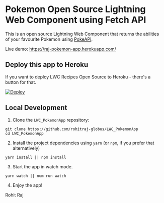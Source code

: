 # Pokemon Open Source Lightning Web Component using Fetch API   

This is an open source Lightning Web Component that returns the abilities of your favourite Pokemon using [PokeAPI](https://pokeapi.co/).

Live demo: https://raj-pokemon-app.herokuapp.com/

## Deploy this app to Heroku

If you want to deploy LWC Recipes Open Source to Heroku - there's a button for that.

[![Deploy](https://www.herokucdn.com/deploy/button.svg)](https://heroku.com/deploy)

## Local Development

1. Clone the `LWC_PokemonApp` repository:

```
git clone https://github.com/rohitraj-globus/LWC_PokemonApp
cd LWC_PokemonApp
```

2. Install the project dependencies using `yarn` (or `npm`, if you prefer that alternatively)

```
yarn install || npm install
```

3. Start the app in watch mode.

```
yarn watch || num run watch 
```

4. Enjoy the app!

Rohit Raj
